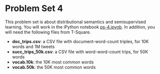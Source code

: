 # Problem Set 4 #

This problem set is about distributional semantics and semisupervised learning. You will work in the iPython notebook [ps-4.ipynb](ps-4.ipynb). In addition, you will need the following files from T-Square.

- **doc_trips.csv**: a CSV file with document-word-count triples, for 10K words and 1M tweets
- **succ_trips_50k.csv**: a CSV file with word-word-count trips, for 50K words
- **vocab.10k**: the 10K most common words
- **vocab.50k**: the 50K most common words